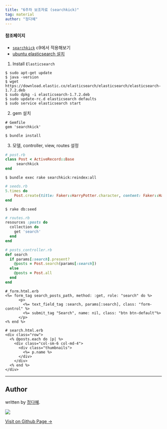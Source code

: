 ```yaml
---
title: "6주차 보조자료 (searchkick)"
tag: material
author: "정다혜"
---
```


#### 참조페이지
- [`searchkick`](https://github.com/ankane/searchkick) c9에서 적용해보기
- [ubuntu elasticsearch 설치](https://www.digitalocean.com/community/tutorials/how-to-install-and-configure-elasticsearch-on-ubuntu-14-04)

1. Install `Elasticsearch`
```vim
$ sudo apt-get update
$ java -version
$ wget https://download.elastic.co/elasticsearch/elasticsearch/elasticsearch-1.7.2.deb
$ sudo dpkg -i elasticsearch-1.7.2.deb
$ sudo update-rc.d elasticsearch defaults
$ sudo service elasticsearch start
```

2. gem 설치
```gem
# Gemfile
gem 'searchkick'
```
```vim
$ bundle install
```

3. 모델, controller, view, routes 설정
```ruby
# post.rb
class Post < ActiveRecord::Base
 	 searchkick
end
```
```vim
$ bundle exec rake searchkick:reindex:all
```
```ruby
# seeds.rb
5.times do 
    Post.create(title: Faker::HarryPotter.character, content: Faker::HarryPotter.quote)
end
```
```vim
$ rake db:seed
```
```ruby
# routes.rb
resources :posts do
  collection do
    get 'search'
  end
end
```
```ruby
# posts_controller.rb
def search
  if params[:search].present?
    @posts = Post.search(params[:search])
  else
    @posts = Post.all
  end
end
```
```erb
#_form.html.erb
<%= form_tag search_posts_path, method: :get, role: "search" do %>
      <p>
        <%= text_field_tag :search, params[:search], class: "form-control" %>
        <%= submit_tag "Search", name: nil, class: "btn btn-default"%>
      </p>
<% end %>
```

```erb
# search.html.erb
<div class="row">
  <% @posts.each do |p| %>
    <div class="col-sm-6 col-md-4">
      <div class="thumbnails">
        <%= p.name %>
      </div>
    </div>
  <% end %>
</div>
```

---

## Author

written by [정다혜](https://dh00023.github.io).

![](https://avatars.githubusercontent.com/dh00023?v=2&s=100)

<a href="https://dh00023.github.io" target="_blank" class="btn btn-black"><i class="fa fa-github fa-lg"></i> Visit on Github Page &rarr;</a>